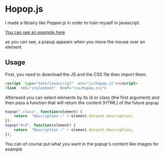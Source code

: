 # Hopop.js

I made a librairy like Popper.js in order to train myself in javascript.

[You can see an example here](https://namysh.github.io/hopop.js/)

as you can see, a popup appears when you move the mouse over an element


## Usage
First, you need to download the JS and the CSS file then import them.
```html
<script  type="text/javascript"  src="js/hopop.js"></script>
<link  rel="stylesheet"  href="css/hopop.css">
```
Afterward you can select elements by its id or class (the first argument) and then pass a function that will return the content (HTML) of the future popup
```javascript
hopop(".class", function(element) {
	return  "Description :" + element.dataset.description;
});
hopop("#id", function(element) {
	return  "Description :" + element.dataset.description;
});
```
You can of course put what you want in the popup's content like images for example
